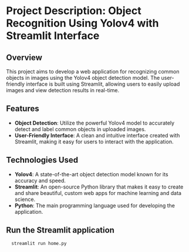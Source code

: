 # Project Description: Object Recognition Using Yolov4 with Streamlit Interface

## Overview
This project aims to develop a web application for recognizing common objects in images using the Yolov4 object detection model. The user-friendly interface is built using Streamlit, allowing users to easily upload images and view detection results in real-time.

## Features
- **Object Detection**: Utilize the powerful Yolov4 model to accurately detect and label common objects in uploaded images.
- **User-Friendly Interface**: A clean and intuitive interface created with Streamlit, making it easy for users to interact with the application.

## Technologies Used
- **Yolov4**: A state-of-the-art object detection model known for its accuracy and speed.
- **Streamlit**: An open-source Python library that makes it easy to create and share beautiful, custom web apps for machine learning and data science.
- **Python**: The main programming language used for developing the application.

## Run the Streamlit application
 ```bash
   streamlit run home.py
